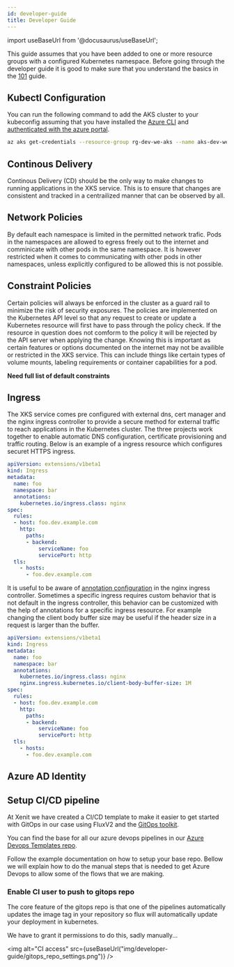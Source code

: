 ```yaml
---
id: developer-guide
title: Developer Guide
---
```


import useBaseUrl from '@docusaurus/useBaseUrl';

This guide assumes that you have been added to one or more resource groups with a configured Kubernetes namespace. Before going through the developer guide it is good to make
sure that you understand the basics in the [101](../../documentation/kubernetes/oneoone) guide.

## Kubectl Configuration

You can run the following command to add the AKS cluster to your kubeconfig assuming that you have installed the [Azure CLI](https://docs.microsoft.com/en-us/cli/azure/install-azure-cli)
and [authenticated with the azure portal](https://docs.microsoft.com/en-us/cli/azure/authenticate-azure-cli).

```bash
az aks get-credentials --resource-group rg-dev-we-aks --name aks-dev-we-aks1
```

## Continous Delivery

Continous Delivery (CD) should be the only way to make changes to running applications in the XKS service. This is to ensure that changes are consistent and tracked in a centrailized
manner that can be observed by all.

## Network Policies

By default each namespace is limited in the permitted network trafic. Pods in the namespaces are allowed to egress freely out to the internet and comminicate with other pods
in the same namespace. It is however restricted when it comes to communicating with other pods in other namespaces, unless explicitly configured to be allowed this is not possible.

## Constraint Policies

Certain policies will always be enforced in the cluster as a guard rail to minimize the risk of security exposures. The policies are implemented on the Kubernetes API level so that
any request to create or update a Kubernetes resource will first have to pass through the policy check. If the resource in question does not comform to the policy it will be rejected
by the API server when applying the change. Knowing this is important as certain features or options documented on the internet may not be availible or restricted in the XKS service.
This can include things like certain types of volume mounts, labeling requirements or container capabilities for a pod.

**Need full list of default constraints**

## Ingress

The XKS service comes pre configured with external dns, cert manager and the nginx ingress controller to provide a secure method for external traffic to reach applications in the
Kubernetes cluster. The three projects work together to enable automatic DNS configuration, certificate provisioning and traffic routing. Below is an example of a ingress resource
which configures securet HTTPS ingress.

```yaml
apiVersion: extensions/v1beta1
kind: Ingress
metadata:
  name: foo
  namespace: bar
  annotations:
    kubernetes.io/ingress.class: nginx
spec:
  rules:
  - host: foo.dev.example.com
    http:
      paths:
      - backend:
          serviceName: foo
          servicePort: http
  tls:
    - hosts:
      - foo.dev.example.com
```

It is useful to be aware of [annotation configuration](https://kubernetes.github.io/ingress-nginx/user-guide/nginx-configuration/annotations/#annotations) in the nginx ingress controller.
Sometimes a specific ingress requires custom behavior that is not default in the ingress controller, this behavior can be customized with the help of annotations for a specific ingress resource.
For example changing the client body buffer size may be useful if the header size in a request is larger than the buffer.

```yaml
apiVersion: extensions/v1beta1
kind: Ingress
metadata:
  name: foo
  namespace: bar
  annotations:
    kubernetes.io/ingress.class: nginx
    nginx.ingress.kubernetes.io/client-body-buffer-size: 1M
spec:
  rules:
  - host: foo.dev.example.com
    http:
      paths:
      - backend:
          serviceName: foo
          servicePort: http
  tls:
    - hosts:
      - foo.dev.example.com
```

## Azure AD Identity

## Setup CI/CD pipeline

At Xenit we have created a CI/CD template to make it easier to get started with GitOps in our case using FluxV2 and the [GitOps toolkit](https://toolkit.fluxcd.io/).

You can find the base for all our azure devops pipelines in our [Azure Devops Templates repo](https://github.com/XenitAB/azure-devops-templates/tree/main/gitops-v2).

Follow the example documentation on how to setup your base repo.
Bellow we will explain how to do the manual steps that is needed to get Azure Devops to allow some of the flows that we are making.

### Enable CI user to push to gitops repo

The core feature of the gitops repo is that one of the pipelines automatically updates the image tag in your repository so flux will automatically update your deployment in kubernetes.

We have to grant it permissions to do this, sadly manually...

<img alt="CI access" src={useBaseUrl("img/developer-guide/gitops_repo_settings.png")} />
